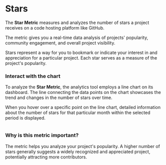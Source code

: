 # Stars

The **Star Metric** measures and analyzes the number of stars a project receives on a code hosting platform like GitHub.

The metric gives you a real-time data analysis of projects' popularity, community engagement, and overall project visibility.

Stars represent a way for you to bookmark or indicate your interest in and appreciation for a particular project. Each star serves as a measure of the project's popularity.

### Interact with the chart

To analyze the **Star Metric**, the analytics tool employs a line chart on its dashboard. The line connecting the data points on the chart showcases the trend and changes in the number of stars over time.&#x20;

When you hover over a specific point on the line chart, detailed information about the number of stars for that particular month within the selected period is displayed.

<figure><img src="../../../../.gitbook/assets/2023-06-24_13h40_52.png" alt=""><figcaption></figcaption></figure>

### Why is this metric important?

The metric helps you analyze your project's popularity. A higher number of stars generally suggests a widely recognized and appreciated project, potentially attracting more contributors.

###
